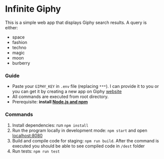 # Infinite Giphy

This is a simple web app that displays Giphy search results. A query is either:
* space
* fashion
* techno
* magic
* moon
* burberry

### Guide

* Paste your `GIPHY_KEY` in `.env` file (replacing `***`). I can provide it to you or you can get it by creating a new app on Giphy [website](https://developers.giphy.com/dashboard/?create=true)
* All commands are executed from root directory.
* Prerequisite: **install [Node.js and npm](https://nodejs.org/en/download/)**

### Commands

1. Install dependencies: run `npm install`
2. Run the program locally in development mode: `npm start` and open [localhost:8080](http://localhost:8080/)
3. Build and compile code for staging: `npm run build`. After the command is executed you should be able to see compiled code in `/dest` folder
4. Run tests: `npm run test`
